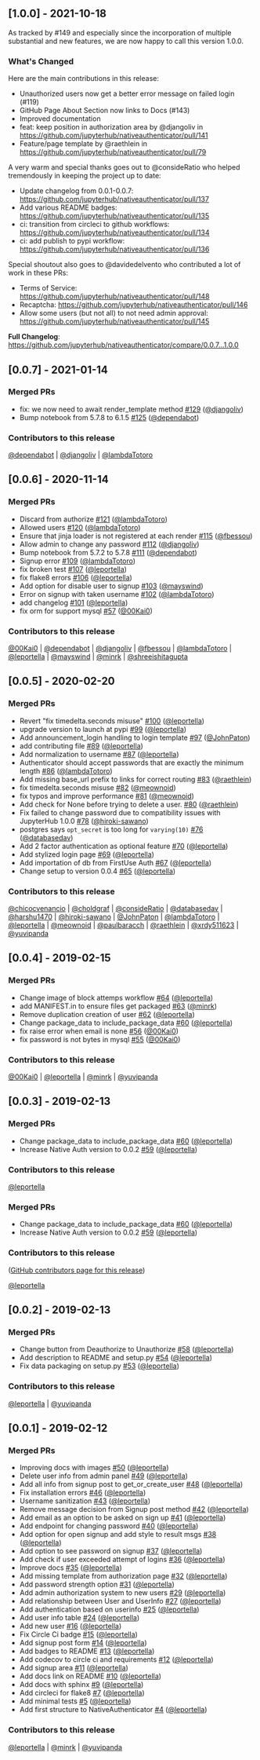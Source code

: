 ## [1.0.0] - 2021-10-18

As tracked by #149 and especially since the incorporation of multiple substantial and new features, we are now happy to call this version 1.0.0.

### What's Changed

Here are the main contributions in this release:

* Unauthorized users now get a better error message on failed login (#119)
* GitHub Page About Section now links to Docs (#143)
* Improved documentation
* feat: keep position in authorization area by @djangoliv in https://github.com/jupyterhub/nativeauthenticator/pull/141
* Feature/page template by @raethlein in https://github.com/jupyterhub/nativeauthenticator/pull/79

A very warm and special thanks goes out to @consideRatio who helped tremendously in keeping the project up to date:

* Update changelog from 0.0.1-0.0.7: https://github.com/jupyterhub/nativeauthenticator/pull/137
* Add various README badges: https://github.com/jupyterhub/nativeauthenticator/pull/135
* ci: transition from circleci to github workflows: https://github.com/jupyterhub/nativeauthenticator/pull/134
* ci: add publish to pypi workflow: https://github.com/jupyterhub/nativeauthenticator/pull/136

Special shoutout also goes to @davidedelvento who contributed a lot of work in these PRs:

* Terms of Service: https://github.com/jupyterhub/nativeauthenticator/pull/148
* Recaptcha: https://github.com/jupyterhub/nativeauthenticator/pull/146
* Allow some users (but not all) to not need admin approval: https://github.com/jupyterhub/nativeauthenticator/pull/145

**Full Changelog**: https://github.com/jupyterhub/nativeauthenticator/compare/0.0.7...1.0.0

## [0.0.7] - 2021-01-14

### Merged PRs

* fix: we now need to await render_template method [#129](https://github.com/jupyterhub/nativeauthenticator/pull/129) ([@djangoliv](https://github.com/djangoliv))
* Bump notebook from 5.7.8 to 6.1.5 [#125](https://github.com/jupyterhub/nativeauthenticator/pull/125) ([@dependabot](https://github.com/dependabot))

### Contributors to this release

[@dependabot](https://github.com/search?q=repo%3Ajupyterhub%2Fnativeauthenticator+involves%3Adependabot+updated%3A2020-11-12..2021-01-11&type=Issues) | [@djangoliv](https://github.com/search?q=repo%3Ajupyterhub%2Fnativeauthenticator+involves%3Adjangoliv+updated%3A2020-11-12..2021-01-11&type=Issues) | [@lambdaTotoro](https://github.com/search?q=repo%3Ajupyterhub%2Fnativeauthenticator+involves%3AlambdaTotoro+updated%3A2020-11-12..2021-01-11&type=Issues)

## [0.0.6] - 2020-11-14

### Merged PRs

* Discard from authorize [#121](https://github.com/jupyterhub/nativeauthenticator/pull/121) ([@lambdaTotoro](https://github.com/lambdaTotoro))
* Allowed users [#120](https://github.com/jupyterhub/nativeauthenticator/pull/120) ([@lambdaTotoro](https://github.com/lambdaTotoro))
* Ensure that jinja loader is not registered at each render [#115](https://github.com/jupyterhub/nativeauthenticator/pull/115) ([@fbessou](https://github.com/fbessou))
* Allow admin to change any password [#112](https://github.com/jupyterhub/nativeauthenticator/pull/112) ([@djangoliv](https://github.com/djangoliv))
* Bump notebook from 5.7.2 to 5.7.8 [#111](https://github.com/jupyterhub/nativeauthenticator/pull/111) ([@dependabot](https://github.com/dependabot))
* Signup error [#109](https://github.com/jupyterhub/nativeauthenticator/pull/109) ([@lambdaTotoro](https://github.com/lambdaTotoro))
* fix broken test [#107](https://github.com/jupyterhub/nativeauthenticator/pull/107) ([@leportella](https://github.com/leportella))
* fix flake8 errors [#106](https://github.com/jupyterhub/nativeauthenticator/pull/106) ([@leportella](https://github.com/leportella))
* Add option for disable user to signup [#103](https://github.com/jupyterhub/nativeauthenticator/pull/103) ([@mayswind](https://github.com/mayswind))
* Error on signup with taken username [#102](https://github.com/jupyterhub/nativeauthenticator/pull/102) ([@lambdaTotoro](https://github.com/lambdaTotoro))
* add changelog [#101](https://github.com/jupyterhub/nativeauthenticator/pull/101) ([@leportella](https://github.com/leportella))
* fix orm for support mysql [#57](https://github.com/jupyterhub/nativeauthenticator/pull/57) ([@00Kai0](https://github.com/00Kai0))

### Contributors to this release

[@00Kai0](https://github.com/search?q=repo%3Ajupyterhub%2Fnativeauthenticator+involves%3A00Kai0+updated%3A2020-02-20..2020-11-12&type=Issues) | [@dependabot](https://github.com/search?q=repo%3Ajupyterhub%2Fnativeauthenticator+involves%3Adependabot+updated%3A2020-02-20..2020-11-12&type=Issues) | [@djangoliv](https://github.com/search?q=repo%3Ajupyterhub%2Fnativeauthenticator+involves%3Adjangoliv+updated%3A2020-02-20..2020-11-12&type=Issues) | [@fbessou](https://github.com/search?q=repo%3Ajupyterhub%2Fnativeauthenticator+involves%3Afbessou+updated%3A2020-02-20..2020-11-12&type=Issues) | [@lambdaTotoro](https://github.com/search?q=repo%3Ajupyterhub%2Fnativeauthenticator+involves%3AlambdaTotoro+updated%3A2020-02-20..2020-11-12&type=Issues) | [@leportella](https://github.com/search?q=repo%3Ajupyterhub%2Fnativeauthenticator+involves%3Aleportella+updated%3A2020-02-20..2020-11-12&type=Issues) | [@mayswind](https://github.com/search?q=repo%3Ajupyterhub%2Fnativeauthenticator+involves%3Amayswind+updated%3A2020-02-20..2020-11-12&type=Issues) | [@minrk](https://github.com/search?q=repo%3Ajupyterhub%2Fnativeauthenticator+involves%3Aminrk+updated%3A2020-02-20..2020-11-12&type=Issues) | [@shreeishitagupta](https://github.com/search?q=repo%3Ajupyterhub%2Fnativeauthenticator+involves%3Ashreeishitagupta+updated%3A2020-02-20..2020-11-12&type=Issues)

## [0.0.5] - 2020-02-20

### Merged PRs

* Revert "fix timedelta.seconds misuse" [#100](https://github.com/jupyterhub/nativeauthenticator/pull/100) ([@leportella](https://github.com/leportella))
* upgrade version to launch at pypi [#99](https://github.com/jupyterhub/nativeauthenticator/pull/99) ([@leportella](https://github.com/leportella))
* Add announcement_login handling to login template [#97](https://github.com/jupyterhub/nativeauthenticator/pull/97) ([@JohnPaton](https://github.com/JohnPaton))
* add contributing file [#89](https://github.com/jupyterhub/nativeauthenticator/pull/89) ([@leportella](https://github.com/leportella))
* Add normalization to username [#87](https://github.com/jupyterhub/nativeauthenticator/pull/87) ([@leportella](https://github.com/leportella))
* Authenticator should accept passwords that are exactly the minimum length [#86](https://github.com/jupyterhub/nativeauthenticator/pull/86) ([@lambdaTotoro](https://github.com/lambdaTotoro))
* Add missing base_url prefix to links for correct routing [#83](https://github.com/jupyterhub/nativeauthenticator/pull/83) ([@raethlein](https://github.com/raethlein))
* fix timedelta.seconds misuse [#82](https://github.com/jupyterhub/nativeauthenticator/pull/82) ([@meownoid](https://github.com/meownoid))
* fix typos and improve performance [#81](https://github.com/jupyterhub/nativeauthenticator/pull/81) ([@meownoid](https://github.com/meownoid))
* Add check for None before trying to delete a user. [#80](https://github.com/jupyterhub/nativeauthenticator/pull/80) ([@raethlein](https://github.com/raethlein))
* Fix failed to change password due to compatibility issues with JupyterHub 1.0.0 [#78](https://github.com/jupyterhub/nativeauthenticator/pull/78) ([@hiroki-sawano](https://github.com/hiroki-sawano))
* postgres says `opt_secret` is too long for `varying(10)` [#76](https://github.com/jupyterhub/nativeauthenticator/pull/76) ([@databasedav](https://github.com/databasedav))
* Add 2 factor authentication as optional feature [#70](https://github.com/jupyterhub/nativeauthenticator/pull/70) ([@leportella](https://github.com/leportella))
* Add stylized login page [#69](https://github.com/jupyterhub/nativeauthenticator/pull/69) ([@leportella](https://github.com/leportella))
* Add importation of db from FirstUse Auth [#67](https://github.com/jupyterhub/nativeauthenticator/pull/67) ([@leportella](https://github.com/leportella))
* Change setup to version 0.0.4 [#65](https://github.com/jupyterhub/nativeauthenticator/pull/65) ([@leportella](https://github.com/leportella))

### Contributors to this release

[@chicocvenancio](https://github.com/search?q=repo%3Ajupyterhub%2Fnativeauthenticator+involves%3Achicocvenancio+updated%3A2019-02-15..2020-02-20&type=Issues) | [@choldgraf](https://github.com/search?q=repo%3Ajupyterhub%2Fnativeauthenticator+involves%3Acholdgraf+updated%3A2019-02-15..2020-02-20&type=Issues) | [@consideRatio](https://github.com/search?q=repo%3Ajupyterhub%2Fnativeauthenticator+involves%3AconsideRatio+updated%3A2019-02-15..2020-02-20&type=Issues) | [@databasedav](https://github.com/search?q=repo%3Ajupyterhub%2Fnativeauthenticator+involves%3Adatabasedav+updated%3A2019-02-15..2020-02-20&type=Issues) | [@harshu1470](https://github.com/search?q=repo%3Ajupyterhub%2Fnativeauthenticator+involves%3Aharshu1470+updated%3A2019-02-15..2020-02-20&type=Issues) | [@hiroki-sawano](https://github.com/search?q=repo%3Ajupyterhub%2Fnativeauthenticator+involves%3Ahiroki-sawano+updated%3A2019-02-15..2020-02-20&type=Issues) | [@JohnPaton](https://github.com/search?q=repo%3Ajupyterhub%2Fnativeauthenticator+involves%3AJohnPaton+updated%3A2019-02-15..2020-02-20&type=Issues) | [@lambdaTotoro](https://github.com/search?q=repo%3Ajupyterhub%2Fnativeauthenticator+involves%3AlambdaTotoro+updated%3A2019-02-15..2020-02-20&type=Issues) | [@leportella](https://github.com/search?q=repo%3Ajupyterhub%2Fnativeauthenticator+involves%3Aleportella+updated%3A2019-02-15..2020-02-20&type=Issues) | [@meownoid](https://github.com/search?q=repo%3Ajupyterhub%2Fnativeauthenticator+involves%3Ameownoid+updated%3A2019-02-15..2020-02-20&type=Issues) | [@paulbaracch](https://github.com/search?q=repo%3Ajupyterhub%2Fnativeauthenticator+involves%3Apaulbaracch+updated%3A2019-02-15..2020-02-20&type=Issues) | [@raethlein](https://github.com/search?q=repo%3Ajupyterhub%2Fnativeauthenticator+involves%3Araethlein+updated%3A2019-02-15..2020-02-20&type=Issues) | [@xrdy511623](https://github.com/search?q=repo%3Ajupyterhub%2Fnativeauthenticator+involves%3Axrdy511623+updated%3A2019-02-15..2020-02-20&type=Issues) | [@yuvipanda](https://github.com/search?q=repo%3Ajupyterhub%2Fnativeauthenticator+involves%3Ayuvipanda+updated%3A2019-02-15..2020-02-20&type=Issues)


## [0.0.4] - 2019-02-15

### Merged PRs

* Change image of block attemps workflow [#64](https://github.com/jupyterhub/nativeauthenticator/pull/64) ([@leportella](https://github.com/leportella))
* add MANIFEST.in to ensure files get packaged [#63](https://github.com/jupyterhub/nativeauthenticator/pull/63) ([@minrk](https://github.com/minrk))
* Remove duplication creation of user [#62](https://github.com/jupyterhub/nativeauthenticator/pull/62) ([@leportella](https://github.com/leportella))
* Change package_data to include_package_data [#60](https://github.com/jupyterhub/nativeauthenticator/pull/60) ([@leportella](https://github.com/leportella))
* fix raise error when email is none [#56](https://github.com/jupyterhub/nativeauthenticator/pull/56) ([@00Kai0](https://github.com/00Kai0))
* fix password is not bytes in mysql [#55](https://github.com/jupyterhub/nativeauthenticator/pull/55) ([@00Kai0](https://github.com/00Kai0))

### Contributors to this release

[@00Kai0](https://github.com/search?q=repo%3Ajupyterhub%2Fnativeauthenticator+involves%3A00Kai0+updated%3A2019-02-13..2019-02-15&type=Issues) | [@leportella](https://github.com/search?q=repo%3Ajupyterhub%2Fnativeauthenticator+involves%3Aleportella+updated%3A2019-02-13..2019-02-15&type=Issues) | [@minrk](https://github.com/search?q=repo%3Ajupyterhub%2Fnativeauthenticator+involves%3Aminrk+updated%3A2019-02-13..2019-02-15&type=Issues) | [@yuvipanda](https://github.com/search?q=repo%3Ajupyterhub%2Fnativeauthenticator+involves%3Ayuvipanda+updated%3A2019-02-13..2019-02-15&type=Issues)

## [0.0.3] - 2019-02-13

### Merged PRs

* Change package_data to include_package_data [#60](https://github.com/jupyterhub/nativeauthenticator/pull/60) ([@leportella](https://github.com/leportella))
* Increase Native Auth version to 0.0.2 [#59](https://github.com/jupyterhub/nativeauthenticator/pull/59) ([@leportella](https://github.com/leportella))

### Contributors to this release

[@leportella](https://github.com/search?q=repo%3Ajupyterhub%2Fnativeauthenticator+involves%3Aleportella+updated%3A2019-02-13..2019-02-13&type=Issues)

### Merged PRs

* Change package_data to include_package_data [#60](https://github.com/jupyterhub/nativeauthenticator/pull/60) ([@leportella](https://github.com/leportella))
* Increase Native Auth version to 0.0.2 [#59](https://github.com/jupyterhub/nativeauthenticator/pull/59) ([@leportella](https://github.com/leportella))

### Contributors to this release

([GitHub contributors page for this release](https://github.com/jupyterhub/nativeauthenticator/graphs/contributors?from=2019-02-13&to=2019-02-13&type=c))

[@leportella](https://github.com/search?q=repo%3Ajupyterhub%2Fnativeauthenticator+involves%3Aleportella+updated%3A2019-02-13..2019-02-13&type=Issues)

## [0.0.2] - 2019-02-13

### Merged PRs

* Change button from Deauthorize to Unauthorize [#58](https://github.com/jupyterhub/nativeauthenticator/pull/58) ([@leportella](https://github.com/leportella))
* Add description to README and setup.py [#54](https://github.com/jupyterhub/nativeauthenticator/pull/54) ([@leportella](https://github.com/leportella))
* Fix data packaging on setup.py [#53](https://github.com/jupyterhub/nativeauthenticator/pull/53) ([@leportella](https://github.com/leportella))

### Contributors to this release

[@leportella](https://github.com/search?q=repo%3Ajupyterhub%2Fnativeauthenticator+involves%3Aleportella+updated%3A2019-02-12..2019-02-13&type=Issues) | [@yuvipanda](https://github.com/search?q=repo%3Ajupyterhub%2Fnativeauthenticator+involves%3Ayuvipanda+updated%3A2019-02-12..2019-02-13&type=Issues)

## [0.0.1] - 2019-02-12

### Merged PRs

* Improving docs with images [#50](https://github.com/jupyterhub/nativeauthenticator/pull/50) ([@leportella](https://github.com/leportella))
* Delete user info from admin panel [#49](https://github.com/jupyterhub/nativeauthenticator/pull/49) ([@leportella](https://github.com/leportella))
* Add all info from signup post to get_or_create_user [#48](https://github.com/jupyterhub/nativeauthenticator/pull/48) ([@leportella](https://github.com/leportella))
* Fix installation errors [#46](https://github.com/jupyterhub/nativeauthenticator/pull/46) ([@leportella](https://github.com/leportella))
* Username sanitization [#43](https://github.com/jupyterhub/nativeauthenticator/pull/43) ([@leportella](https://github.com/leportella))
* Remove message decision from Signup post method [#42](https://github.com/jupyterhub/nativeauthenticator/pull/42) ([@leportella](https://github.com/leportella))
* Add email as an option to be asked on sign up [#41](https://github.com/jupyterhub/nativeauthenticator/pull/41) ([@leportella](https://github.com/leportella))
* Add endpoint for changing password [#40](https://github.com/jupyterhub/nativeauthenticator/pull/40) ([@leportella](https://github.com/leportella))
* Add option for open signup and add style to result msgs [#38](https://github.com/jupyterhub/nativeauthenticator/pull/38) ([@leportella](https://github.com/leportella))
* Add option to see password on signup [#37](https://github.com/jupyterhub/nativeauthenticator/pull/37) ([@leportella](https://github.com/leportella))
* Add check if user exceeded attempt of logins [#36](https://github.com/jupyterhub/nativeauthenticator/pull/36) ([@leportella](https://github.com/leportella))
* Improve docs [#35](https://github.com/jupyterhub/nativeauthenticator/pull/35) ([@leportella](https://github.com/leportella))
* Add missing template from authorization page [#32](https://github.com/jupyterhub/nativeauthenticator/pull/32) ([@leportella](https://github.com/leportella))
* Add password strength option [#31](https://github.com/jupyterhub/nativeauthenticator/pull/31) ([@leportella](https://github.com/leportella))
* Add admin authorization system to new users [#29](https://github.com/jupyterhub/nativeauthenticator/pull/29) ([@leportella](https://github.com/leportella))
* Add relationship between User and UserInfo [#27](https://github.com/jupyterhub/nativeauthenticator/pull/27) ([@leportella](https://github.com/leportella))
* Add authentication based on userinfo [#25](https://github.com/jupyterhub/nativeauthenticator/pull/25) ([@leportella](https://github.com/leportella))
* Add user info table [#24](https://github.com/jupyterhub/nativeauthenticator/pull/24) ([@leportella](https://github.com/leportella))
* Add new user [#16](https://github.com/jupyterhub/nativeauthenticator/pull/16) ([@leportella](https://github.com/leportella))
* Fix Circle Ci badge [#15](https://github.com/jupyterhub/nativeauthenticator/pull/15) ([@leportella](https://github.com/leportella))
* Add signup post form [#14](https://github.com/jupyterhub/nativeauthenticator/pull/14) ([@leportella](https://github.com/leportella))
* Add badges to README [#13](https://github.com/jupyterhub/nativeauthenticator/pull/13) ([@leportella](https://github.com/leportella))
* Add codecov to circle ci and requirements [#12](https://github.com/jupyterhub/nativeauthenticator/pull/12) ([@leportella](https://github.com/leportella))
* Add signup area [#11](https://github.com/jupyterhub/nativeauthenticator/pull/11) ([@leportella](https://github.com/leportella))
* Add docs link on README [#10](https://github.com/jupyterhub/nativeauthenticator/pull/10) ([@leportella](https://github.com/leportella))
* Add docs with sphinx [#9](https://github.com/jupyterhub/nativeauthenticator/pull/9) ([@leportella](https://github.com/leportella))
* Add circleci for flake8 [#7](https://github.com/jupyterhub/nativeauthenticator/pull/7) ([@leportella](https://github.com/leportella))
* Add minimal tests [#5](https://github.com/jupyterhub/nativeauthenticator/pull/5) ([@leportella](https://github.com/leportella))
* Add first structure to NativeAuthenticator [#4](https://github.com/jupyterhub/nativeauthenticator/pull/4) ([@leportella](https://github.com/leportella))

### Contributors to this release

[@leportella](https://github.com/search?q=repo%3Ajupyterhub%2Fnativeauthenticator+involves%3Aleportella+updated%3A2018-12-03..2019-02-12&type=Issues) | [@minrk](https://github.com/search?q=repo%3Ajupyterhub%2Fnativeauthenticator+involves%3Aminrk+updated%3A2018-12-03..2019-02-12&type=Issues) | [@yuvipanda](https://github.com/search?q=repo%3Ajupyterhub%2Fnativeauthenticator+involves%3Ayuvipanda+updated%3A2018-12-03..2019-02-12&type=Issues)
